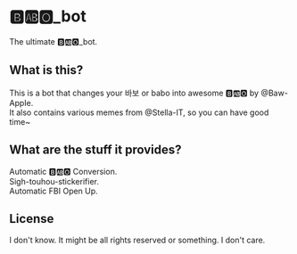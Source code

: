 # 🅱️🆎🅾️_bot
The ultimate 🅱️🆎🅾️_bot.  

## What is this?
This is a bot that changes your 바보 or babo into awesome 🅱️🆎🅾️ by @Baw-AppIe.  
It also contains various memes from @Stella-IT, so you can have good time~  

## What are the stuff it provides?  
Automatic 🅱️🆎🅾️ Conversion.  
Sigh-touhou-stickerifier.  
Automatic FBI Open Up.  

## License
I don't know. It might be all rights reserved or something. I don't care.

